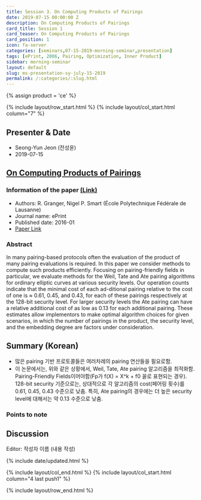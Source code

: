 ```yaml
---
title: Session 3. On Computing Products of Pairings
date: 2019-07-15 00:00:00 Z
description: On Computing Products of Pairings
card_title: Session 1
card_teaser: On Computing Products of Pairings
card_position: 1
icon: fa-server
categories: [seminars,07-15-2019-morning-seminar,presentation]
tags: [ePrint, 2006, Pairing, Optimization, Inner Product]
sidebar: morning-seminar
layout: default
slug: ms-presentation-sy-july-15-2019
permalink: /:categories/:slug.html
---
```


{% assign product = 'ce' %}

{% include layout/row_start.html %}
{% include layout/col_start.html column="7" %}

## Presenter & Date
+ Seong-Yun Jeon (전성윤)
+ 2019-07-15

## [On Computing Products of Pairings](https://inhaucs.github.io/seminars/07-15-2019-morning-seminar/presentation/ms-presentation-sy-july-15-2019.html)

### Information of the paper [(Link)](http://citeseerx.ist.psu.edu/viewdoc/summary?doi=10.1.1.61.7456)
+ Authors: R. Granger, Nigel P. Smart (École Polytechnique Fédérale de Lausanne)
+ Journal name: ePrint
+ Published date: 2016-01
+ [Paper Link](http://citeseerx.ist.psu.edu/viewdoc/summary?doi=10.1.1.61.7456)

### Abstract
In many pairing-based protocols often the evaluation of the product of many pairing evaluations is required. In this paper we consider methods to compute such products efficiently. Focusing on pairing-friendly fields in particular, we evaluate methods for the Weil, Tate and Ate pairing algorithms for ordinary elliptic curves at various security levels. Our operation counts indicate that the minimal cost of each ad-ditional pairing relative to the cost of one is ≈ 0.61, 0.45, and 0.43, for each of these pairings respectively at the 128-bit security level. For larger security levels the Ate pairing can have a relative additional cost of as low as 0.13 for each additional pairing. These estimates allow implementors to make optimal algorithm choices for given scenarios, in which the number of pairings in the product, the security level, and the embedding degree are factors under consideration.

 
## Summary (Korean)
+ 많은 pairing 기반 프로토콜들은 여러차례의 pairing 연산들을 필요로함.
+ 이 논문에서는, 위와 같은 상황에서, Weil, Tate, Ate pairing 알고리즘을 최적화함. Pairing-Friendly Fields이어야함(Fp가 f(X) = X^k + f0 꼴로 표현되는 경우). 128-bit security 기준으로는, 상대적으로 각 알고리즘의 cost(페어링 횟수)를 0.61, 0.45, 0.43 수준으로 낮춤. 특히, Ate pairing의 경우에는 더 높은 security level에 대해서는 약 0.13 수준으로 낮춤.

### Points to note

## Discussion
Editor: 작성자 이름
(내용 작성)


{% include date/updated.html %}

{% include layout/col_end.html %}
{% include layout/col_start.html column="4 last push1" %}

{% include layout/row_end.html %}
